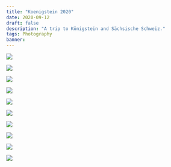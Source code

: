 ```yaml
---
title: "Koenigstein 2020"
date: 2020-09-12
draft: false
description: "A trip to Königstein and Sächsische Schweiz."
tags: Photography
banner: 
---
```


![](https://ams03pap001files.storage.live.com/y4mLsxOsbU2Msf0xUX8btTPkWA2xdYoiIjLy7ayYNXOXAQwO-lJKVxLNk4UPXKfw_1OmP5cZX9HZv3dUVtnqyCIlhnm_0KyBvqbqhFb5vLQk7Oc9p12lb2SQ4-bXKpzXZ18cQT2ER4j25b4kWZahLV2MXta6qWLzC6W7104EJ5OStaDrS9q-3B4806PKiZQk_i1?width=4000&height=6000&cropmode=none)

![](https://ams03pap001files.storage.live.com/y4mXtdBQhMoAzdqvIgQPWhyFGv6mf_73sFHHwAgys5azewiakrPXnaRivIofHxaZMOOmT2BwkM5N6nvUECEl1ARFwycmVXSiTb8JGn53H-2TrvJ2fWwuzu4M-PK8QC7KXUBFokIpQk2jDvkibnzdsqNsyGjreb9q3ALXP0LfKnI09U5wVVb6TVOGAASmYf524wF?width=6000&height=4000&cropmode=none)

![](https://ams03pap001files.storage.live.com/y4mz-XyX_ppTvufwGPkdna0HqmDowseoQ6UbOOrUmvjOCACjgeYcDujL3KB5_9OV1DeeGVxOSDHrOD4Nlnti4ZZmZZ8xtghIb_74tYvBFoHyrC8rZqejqGhwtrDEdHhbwya5tO0WV_Fo070R9pJQyPHRtTrQhMDI3agZ7ROpFOa0UkmNyIYcowVuwwrcRl5EaRi?width=6000&height=4000&cropmode=none)

![](https://ams03pap001files.storage.live.com/y4mFXIGsxIIolw0ZnWpEzQTfBq_YHpPYtV52T7AyUwG5iwa3bw6ZjgcQ4QbcBB8-_p0gHBokfhg3uDdYG9EpiTOa-wfEdpwdhbVCxBjQTJ5_lrINC7MIjkGqV1a6a4FXbmKWH1xoycxzfqgaUkrrvuPzLJfmVqTJLTqyVSHZXnoJCH-umDE4MP1vVjkvfnkhOUu?width=4000&height=6000&cropmode=none)

![](https://ams03pap001files.storage.live.com/y4mLiBmC6bZuqKJriKD0_Q7--Hp6Brj23xtoGMtx41XBC9ngKs2g1BgeUeesTuJoSX87gE7eXx3gQYnMRRYe4XLolqA6yTb6VtdSMaSfGcC466u4ySWGxWb9-K73Dz_2PWw3M7mu5JwVfqeLPN7IFNMj-uPnClx_1vzThV0OQJo9bPHOBvFUJD_Ct38Wg8CWF5_?width=6000&height=4000&cropmode=none)

![](https://ams03pap001files.storage.live.com/y4mtuORipwLvGqsmRqs7PEcuGEaHHVBYtPAftEjn1CTK5GA_3U0r1ksmvhaoZh2WHbD-5AJABh_kGnf0gckpy_0eO6MA3IbW16jWizzTjzvH4ckMXLlksYgrTTiNubfDKGFf7GkkQuFsNgYfvCZuVrfnYmoldjyQfVdkzPRwzFwlMVPMJUXyRiBjraUo7ltlh3e?width=4000&height=6000&cropmode=none)

![](https://ams03pap001files.storage.live.com/y4m6AUWU6etmGwTD285FA2KZgNMEtVKhPhXD4CdXz-IKNp4CiYXUposSGgUFv4cGvL8aEgkbZ_YS-I8reL6CW3ZnHZ7vegeiCaPLffAbVwMwX04HTEWoTTssu8uVwFyZ2lNLEZZU4PEz5eZCVm9QiouI22yJv6niGx0ktTJYNyFjs86buFvQQfkqGpnp1esHuLG?width=4000&height=6000&cropmode=none)

![](https://ams03pap001files.storage.live.com/y4m3QR6WNkzbje87rSDBkp6pQQLdkIVXgIBBc6RiSckKzA88s7V6F8IkqZ-rewtJcLhjyGkKHjitMOjI0jHFxcb6VDBmEQoRQyzM1AvnP2f3p-tByrkgYTNmvONXLop6vybDJ41QfOubIihe68CtwGjIDeA_IvgT93MZle1FuHthGgw33Mv4mLKQlzGIQBbcxxH?width=6000&height=4000&cropmode=none)

![](https://ams03pap001files.storage.live.com/y4mllWZ8EjwbrIpdw0ruT9Lza3f9bebKnGMYpaZ-PhSrSI12B_gkYOakWgW9dg0uskK7H-sfkSsdAtK_WKBkzmN_gK7lWxqkhZ0MgXRCQ75W0sJP6VuU8_B9MQLW0OGianAWfPqVbueF20VIRMY1H_oMjjBpPTcBEnMzsTrJpyqHn2_aDObvM8S8CiTk8NB_ow-?width=4000&height=6000&cropmode=none)

![](https://ams03pap001files.storage.live.com/y4mXoLW2_cvH8mcOu2TixHwVRtnes2JNhPL-v9GVJPmot-3OEMelR3cNkTecMXZ7pabu-g0mKcugJosUmGbkWpy3VmUvPAkTAVAbFDEUQWridjmFfKkxRPCAGDqc4ZMw6hkHGoDRjbd6ujidzaCAACRdcJmrnb9Zd3jT2-5spewQJKTv7f2g95v2mm3i2g_2FW9?width=4000&height=6000&cropmode=none)